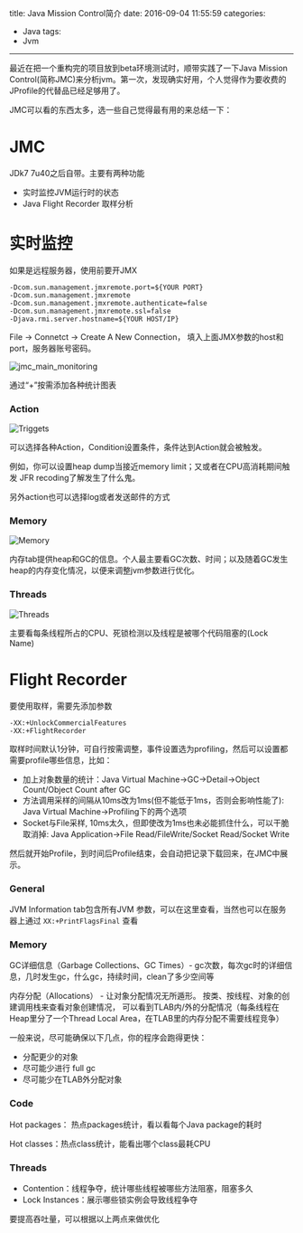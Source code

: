 title: Java Mission Control简介
date: 2016-09-04 11:55:59
categories: 
- Java
tags: 
- Jvm
---


最近在把一个重构完的项目放到beta环境测试时，顺带实践了一下Java Mission Control(简称JMC)来分析jvm。第一次，发现确实好用，个人觉得作为要收费的JProfile的代替品已经足够用了。

JMC可以看的东西太多，选一些自己觉得最有用的来总结一下：


# JMC

JDk7 7u40之后自带。主要有两种功能

- 实时监控JVM运行时的状态
- Java Flight Recorder 取样分析

# 实时监控

如果是远程服务器，使用前要开JMX
```
-Dcom.sun.management.jmxremote.port=${YOUR PORT}
-Dcom.sun.management.jmxremote 
-Dcom.sun.management.jmxremote.authenticate=false 
-Dcom.sun.management.jmxremote.ssl=false 
-Djava.rmi.server.hostname=${YOUR HOST/IP}
```


File -> Connetct -> Create A New Connection， 填入上面JMX参数的host和port，服务器账号密码。

![jmc_main_monitoring](http://7xp2k4.com1.z0.glb.clouddn.com/jmc_main_monitoring.png)

通过“+”按需添加各种统计图表


### Action

![Triggets](http://7xp2k4.com1.z0.glb.clouddn.com/Screenshot%20from%202016-09-05%2012:07:58.png)

可以选择各种Action，Condition设置条件，条件达到Action就会被触发。

例如，你可以设置heap dump当接近memory limit；又或者在CPU高消耗期间触发 JFR recoding了解发生了什么鬼。

另外action也可以选择log或者发送邮件的方式


### Memory

![Memory](http://7xp2k4.com1.z0.glb.clouddn.com/jmc_memory.png)

内存tab提供heap和GC的信息。个人最主要看GC次数、时间；以及随着GC发生heap的内存变化情况，以便来调整jvm参数进行优化。

### Threads

![Threads](http://7xp2k4.com1.z0.glb.clouddn.com/jmc_threads.png)

主要看每条线程所占的CPU、死锁检测以及线程是被哪个代码阻塞的(Lock Name)


# Flight Recorder

要使用取样，需要先添加参数

```
-XX:+UnlockCommercialFeatures 
-XX:+FlightRecorder
```

取样时间默认1分钟，可自行按需调整，事件设置选为profiling，然后可以设置都需要profile哪些信息，比如：

- 加上对象数量的统计：Java Virtual Machine->GC->Detail->Object Count/Object Count after GC
- 方法调用采样的间隔从10ms改为1ms(但不能低于1ms，否则会影响性能了): Java Virtual Machine->Profiling下的两个选项
- Socket与File采样, 10ms太久，但即使改为1ms也未必能抓住什么，可以干脆取消掉: Java Application->File Read/FileWrite/Socket Read/Socket Write

然后就开始Profile，到时间后Profile结束，会自动把记录下载回来，在JMC中展示。

### General

JVM Information tab包含所有JVM 参数，可以在这里查看，当然也可以在服务器上通过 `XX:+PrintFlagsFinal` 查看

### Memory

GC详细信息（Garbage Collections、GC Times）- gc次数，每次gc时的详细信息，几时发生gc，什么gc，持续时间，clean了多少空间等

内存分配（Allocations） - 让对象分配情况无所遁形。 按类、按线程、对象的创建调用栈来查看对象创建情况，  可以看到TLAB内/外的分配情况（每条线程在Heap里分了一个Thread Local Area，在TLAB里的内存分配不需要线程竞争）

一般来说，尽可能确保以下几点，你的程序会跑得更快：
- 分配更少的对象
- 尽可能少进行 full gc
- 尽可能少在TLAB外分配对象 
 
### Code

Hot packages： 热点packages统计，看以看每个Java package的耗时

Hot classes：热点class统计，能看出哪个class最耗CPU

### Threads

- Contention：线程争夺，统计哪些线程被哪些方法阻塞，阻塞多久
- Lock Instances：展示哪些锁实例会导致线程争夺

要提高吞吐量，可以根据以上两点来做优化


